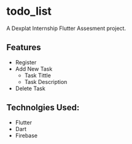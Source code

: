 # todo_list

A Dexplat Internship Flutter Assesment project.

## Features
- Register
- Add New Task
    - Task Tittle
    - Task Description
- Delete Task

## Technolgies Used:
- Flutter
- Dart
- Firebase
